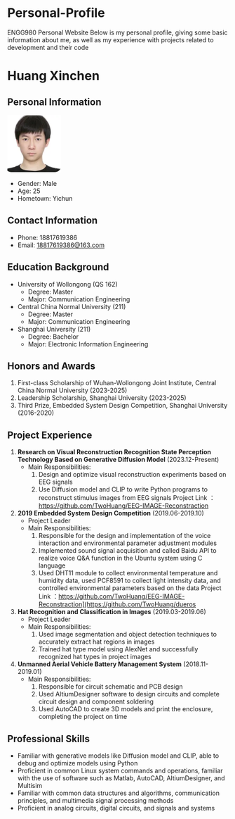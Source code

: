 # Personal-Profile
ENGG980 Personal Website
Below is my personal profile, giving some basic information about me, as well as my experience with projects related to development and their code
# Huang Xinchen

## Personal Information
![Image text](https://github.com/TwoHuang/image/blob/main/QQ%E6%88%AA%E5%9B%BE20240619153411.png)
- Gender: Male
- Age: 25
- Hometown: Yichun

## Contact Information
- Phone: 18817619386
- Email: 18817619386@163.com

## Education Background
- University of Wollongong (QS 162)
  - Degree: Master
  - Major: Communication Engineering
- Central China Normal University (211)
  - Degree: Master
  - Major: Communication Engineering
- Shanghai University (211) 
  - Degree: Bachelor
  - Major: Electronic Information Engineering

## Honors and Awards
1. First-class Scholarship of Wuhan-Wollongong Joint Institute, Central China Normal University (2023-2025)
2. Leadership Scholarship, Shanghai University (2023-2025)
3. Third Prize, Embedded System Design Competition, Shanghai University (2016-2020)

## Project Experience
1. **Research on Visual Reconstruction Recognition State Perception Technology Based on Generative Diffusion Model** (2023.12-Present)
   - Main Responsibilities:
     1. Design and optimize visual reconstruction experiments based on EEG signals
     2. Use Diffusion model and CLIP to write Python programs to reconstruct stimulus images from EEG signals
    Project Link ：https://github.com/TwoHuang/EEG-IMAGE-Reconstraction
2. **2019 Embedded System Design Competition** (2019.06-2019.10)
   - Project Leader
   - Main Responsibilities:
     1. Responsible for the design and implementation of the voice interaction and environmental parameter adjustment modules
     2. Implemented sound signal acquisition and called Baidu API to realize voice Q&A function in the Ubuntu system using C language
     3. Used DHT11 module to collect environmental temperature and humidity data, used PCF8591 to collect light intensity data, and controlled environmental parameters based on the data
    Project Link ：https://github.com/TwoHuang/EEG-IMAGE-Reconstraction](https://github.com/TwoHuang/dueros
3. **Hat Recognition and Classification in Images** (2019.03-2019.06)
   - Project Leader
   - Main Responsibilities:
     1. Used image segmentation and object detection techniques to accurately extract hat regions in images
     2. Trained hat type model using AlexNet and successfully recognized hat types in project images
4. **Unmanned Aerial Vehicle Battery Management System** (2018.11-2019.01)
   - Main Responsibilities:
     1. Responsible for circuit schematic and PCB design
     2. Used AltiumDesigner software to design circuits and complete circuit design and component soldering
     3. Used AutoCAD to create 3D models and print the enclosure, completing the project on time

## Professional Skills
- Familiar with generative models like Diffusion model and CLIP, able to debug and optimize models using Python
- Proficient in common Linux system commands and operations, familiar with the use of software such as Matlab, AutoCAD, AltiumDesigner, and Multisim
- Familiar with common data structures and algorithms, communication principles, and multimedia signal processing methods
- Proficient in analog circuits, digital circuits, and signals and systems
